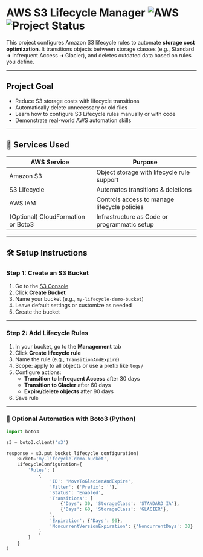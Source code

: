 # AWS S3 Lifecycle Manager ![AWS](https://img.shields.io/badge/Built%20with-AWS-orange?style=flat&logo=amazonaws)![Project Status](https://img.shields.io/badge/status-finished-green)

This project configures Amazon S3 lifecycle rules to automate **storage cost optimization**. It transitions objects between storage classes (e.g., Standard ➜ Infrequent Access ➜ Glacier), and deletes outdated data based on rules you define.

---

## Project Goal

-  Reduce S3 storage costs with lifecycle transitions
-  Automatically delete unnecessary or old files
-  Learn how to configure S3 Lifecycle rules manually or with code
-  Demonstrate real-world AWS automation skills

---

## 🧰 Services Used

| AWS Service     | Purpose                                           |
|-----------------|---------------------------------------------------|
| Amazon S3        | Object storage with lifecycle rule support        |
| S3 Lifecycle     | Automates transitions & deletions                 |
| AWS IAM          | Controls access to manage lifecycle policies      |
| (Optional) CloudFormation or Boto3 | Infrastructure as Code or programmatic setup |

---

## 🛠️ Setup Instructions

###  Step 1: Create an S3 Bucket

1. Go to the [S3 Console](https://s3.console.aws.amazon.com/s3/)
2. Click **Create Bucket**
3. Name your bucket (e.g., `my-lifecycle-demo-bucket`)
4. Leave default settings or customize as needed
5. Create the bucket

---

###  Step 2: Add Lifecycle Rules

1. In your bucket, go to the **Management** tab
2. Click **Create lifecycle rule**
3. Name the rule (e.g., `TransitionAndExpire`)
4. Scope: apply to all objects or use a prefix like `logs/`
5. Configure actions:
   - **Transition to Infrequent Access** after 30 days
   - **Transition to Glacier** after 60 days
   - **Expire/delete objects** after 90 days
6. Save rule

---

### 🧪 Optional Automation with Boto3 (Python)

```python
import boto3

s3 = boto3.client('s3')

response = s3.put_bucket_lifecycle_configuration(
    Bucket='my-lifecycle-demo-bucket',
    LifecycleConfiguration={
        'Rules': [
            {
                'ID': 'MoveToGlacierAndExpire',
                'Filter': {'Prefix': ''},
                'Status': 'Enabled',
                'Transitions': [
                    {'Days': 30, 'StorageClass': 'STANDARD_IA'},
                    {'Days': 60, 'StorageClass': 'GLACIER'},
                ],
                'Expiration': {'Days': 90},
                'NoncurrentVersionExpiration': {'NoncurrentDays': 30}
            }
        ]
    }
)
